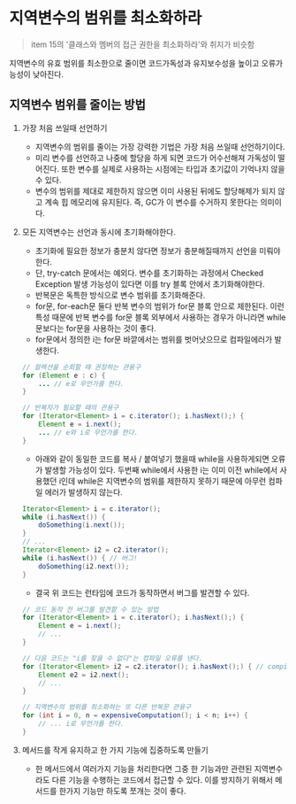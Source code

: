 # 지역변수의 범위를 최소화하라

> item 15의 '클래스와 멤버의 접근 권한을 최소화하라'와 취지가 비슷함

지역변수의 유효 범위를 최소한으로 줄이면 코드가독성과 유지보수성을 높이고 오류가능성이 낮아진다.

## 지역변수 범위를 줄이는 방법

1. 가장 처음 쓰일때 선언하기
    - 지역변수의 범위를 줄이는 가장 강력한 기법은 가장 처음 쓰일때 선언하기이다.
    - 미리 변수를 선언하고 나중에 할당을 하게 되면 코드가 어수선해져 가독성이 떨어진다. 또한 변수를 실제로 사용하는 시점에는 타입과 초기값이 기억나지 않을 수 있다.
    - 변수의 범위를 제대로 제한하지 않으면 이미 사용된 뒤에도 할당해제가 되지 않고 계속 힙 메모리에 유지된다. 즉, GC가 이 변수를 수거하지 못한다는 의미이다.
2. 모든 지역변수는 선언과 동시에 초기화해야한다.
    - 초기화에 필요한 정보가 충분치 않다면 정보가 충분해질때까지 선언을 미뤄야한다.
    - 단, try-catch 문에서는 예외다. 변수를 초기화하는 과정에서 Checked Exception 발생 가능성이 있다면 이를 try 블록 안에서 초기화해야한다.
    - 반복문은 독특한 방식으로 변수 범위를 초기화해준다.
    - for문, for-each문 둘다 반복 변수의 범위가 for문 블록 안으로 제한된다. 이런 특성 때문에 반복 변수를 for문 블록 외부에서 사용하는 경우가 아니라면 while문보다는 for문을 사용하는 것이 좋다.
    - for문에서 정의한 i는 for문 바깥에서는 범위를 벗어낫으므로 컴파일에러가 발생한다.
    
    ```java
    // 컬렉션을 순회할 때 권장하는 관용구
    for (Element e : c) {
    	... // e로 무언가를 한다.
    }
    
    // 반복자가 필요할 때의 관용구
    for (Iterator<Element> i = c.iterator(); i.hasNext();) {
    	Element e = i.next();
    	... // e와 i로 무언가를 한다.
    }
    ```
    
    - 아래와 같이 동일한 코드를 복사 / 붙여넣기 했을때 while을 사용하게되면 오류가 발생할 가능성이 있다. 두번째 while에서 사용한 i는 이미 이전 while에서 사용했던 i인데 while은 지역변수의 범위를 제한하지 못하기 때문에 아무런 컴파일 에러가 발생하지 않는다.
    
    ```java
    Iterator<Element> i = c.iterator();
    while (i.hasNext()) {
    	doSomething(i.next());
    }
    // ...
    Iterator<Element> i2 = c2.iterator();
    while (i.hasNext()) { // 버그!
    	doSomething(i2.next());
    }
    ```
    
    - 결국 위 코드는 런타임에 코드가 동작하면서 버그를 발견할 수 있다.
    
    ```java
    // 코드 동작 전 버그를 발견할 수 있는 방법
    for (Iterator<Element> i = c.iterator(); i.hasNext();) {
    	Element e = i.next();
    	// ...
    }
    
    // 다음 코드는 "i를 찾을 수 없다"는 컴파일 오류를 낸다.
    for (Iterator<Element> i2 = c2.iterator(); i.hasNext();) { // compile error
    	Element e2 = i2.next();
    	// ...
    }
    
    // 지역변수의 범위를 최소화하는 또 다른 반복문 관용구
    for (int i = 0, n = expensiveComputation(); i < n; i++) {
    	// ... i로 무언가를 한다.
    }
    ```
    
3. 메서드를 작게 유지하고 한 가지 기능에 집중하도록 만들기
    - 한 메서드에서 여러가지 기능을 처리한다면 그중 한 기능과만 관련된 지역변수라도 다른 기능을 수행하는 코드에서 접근할 수 있다. 이를 방지하기 위해서 메서드를 한가지 기능만 하도록 쪼개는 것이 좋다.
